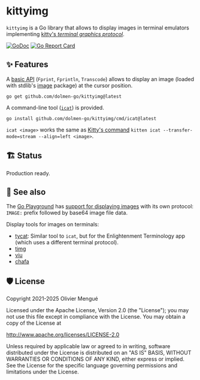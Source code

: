 # kittyimg

`kittyimg` is a Go library that allows to display images in terminal emulators implementing [kitty's *terminal graphics protocol*](https://sw.kovidgoyal.net/kitty/graphics-protocol.html).

[![GoDoc](https://img.shields.io/badge/godoc-reference-blue.svg)](https://pkg.go.dev/github.com/dolmen-go/kittyimg)
[![Go Report Card](https://goreportcard.com/badge/github.com/dolmen-go/kittyimg)](https://goreportcard.com/report/github.com/dolmen-go/kittyimg)
<!--
[![Travis-CI](https://api.travis-ci.org/dolmen-go/kittyimg.svg?branch=master)](https://travis-ci.org/dolmen-go/kittyimg)
[![Codecov](https://img.shields.io/codecov/c/github/dolmen-go/kittyimg/master.svg)](https://codecov.io/gh/dolmen-go/kittyimg/branch/master)
-->

## ✨ Features

A [basic API](https://pkg.go.dev/github.com/dolmen-go/kittyimg) (`Fprint`, `Fprintln`, `Transcode`) allows to display an image (loaded with stdlib's [image](https://pkg.go.dev/image) package) at the cursor position.

```
go get github.com/dolmen-go/kittyimg@latest
```

A command-line tool ([`icat`](https://pkg.go.dev/github.com/dolmen-go/kittyimg/cmd/icat)) is provided.

```
go install github.com/dolmen-go/kittyimg/cmd/icat@latest
```

`icat <image>` works the same as [Kitty's command](https://sw.kovidgoyal.net/kitty/kittens/icat/) `kitten icat --transfer-mode=stream --align=left <image>`.

## 🏗️ Status

Production ready.

## 🔄 See also

The [Go Playground](https://go.dev/play) has [support for displaying images](https://play.golang.org/p/LXmxkAV0z_M) with its own protocol: `IMAGE:` prefix followed by base64 image file data.

Display tools for images on terminals:
* [tycat](https://git.enlightenment.org/apps/terminology.git/tree/src/bin/tycat.c):
Similar tool to `icat`, but for the Enlightenment Terminology app (which uses a different terminal protocol).
* [timg](https://github.com/hzeller/timg)
* [viu](https://github.com/atanunq/viu)
* [chafa](https://hpjansson.org/chafa/)

## 🛡️ License

Copyright 2021-2025 Olivier Mengué

Licensed under the Apache License, Version 2.0 (the "License");
you may not use this file except in compliance with the License.
You may obtain a copy of the License at

   http://www.apache.org/licenses/LICENSE-2.0

Unless required by applicable law or agreed to in writing, software
distributed under the License is distributed on an "AS IS" BASIS,
WITHOUT WARRANTIES OR CONDITIONS OF ANY KIND, either express or implied.
See the License for the specific language governing permissions and
limitations under the License.
